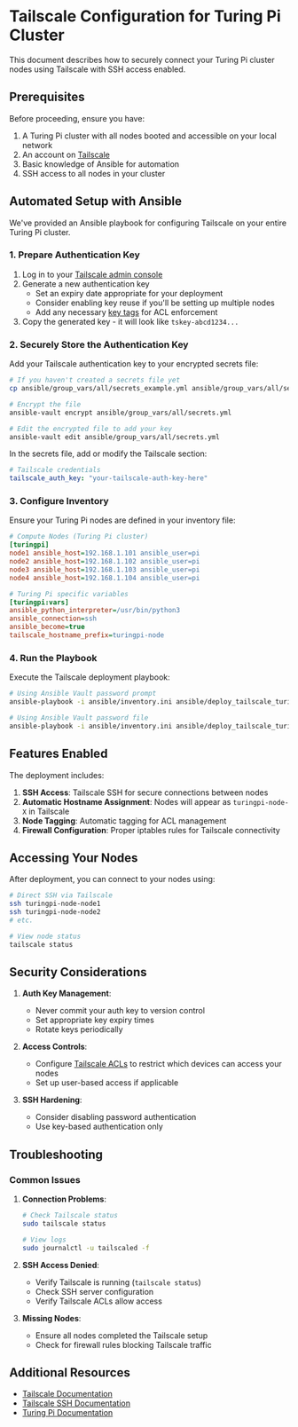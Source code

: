# Tailscale Configuration for Turing Pi Cluster

This document describes how to securely connect your Turing Pi cluster nodes using Tailscale with SSH access enabled.

## Prerequisites

Before proceeding, ensure you have:

1. A Turing Pi cluster with all nodes booted and accessible on your local network
2. An account on [Tailscale](https://login.tailscale.com/)
3. Basic knowledge of Ansible for automation
4. SSH access to all nodes in your cluster

## Automated Setup with Ansible

We've provided an Ansible playbook for configuring Tailscale on your entire Turing Pi cluster.

### 1. Prepare Authentication Key

1. Log in to your [Tailscale admin console](https://login.tailscale.com/admin/settings/keys)
2. Generate a new authentication key
   - Set an expiry date appropriate for your deployment
   - Consider enabling key reuse if you'll be setting up multiple nodes
   - Add any necessary [key tags](https://tailscale.com/kb/1085/auth-keys/#using-tagged-auth-keys) for ACL enforcement
3. Copy the generated key - it will look like `tskey-abcd1234...`

### 2. Securely Store the Authentication Key

Add your Tailscale authentication key to your encrypted secrets file:

```bash
# If you haven't created a secrets file yet
cp ansible/group_vars/all/secrets_example.yml ansible/group_vars/all/secrets.yml

# Encrypt the file
ansible-vault encrypt ansible/group_vars/all/secrets.yml

# Edit the encrypted file to add your key
ansible-vault edit ansible/group_vars/all/secrets.yml
```

In the secrets file, add or modify the Tailscale section:

```yaml
# Tailscale credentials
tailscale_auth_key: "your-tailscale-auth-key-here"
```

### 3. Configure Inventory

Ensure your Turing Pi nodes are defined in your inventory file:

```ini
# Compute Nodes (Turing Pi cluster)
[turingpi]
node1 ansible_host=192.168.1.101 ansible_user=pi
node2 ansible_host=192.168.1.102 ansible_user=pi
node3 ansible_host=192.168.1.103 ansible_user=pi
node4 ansible_host=192.168.1.104 ansible_user=pi

# Turing Pi specific variables
[turingpi:vars]
ansible_python_interpreter=/usr/bin/python3
ansible_connection=ssh
ansible_become=true
tailscale_hostname_prefix=turingpi-node
```

### 4. Run the Playbook

Execute the Tailscale deployment playbook:

```bash
# Using Ansible Vault password prompt
ansible-playbook -i ansible/inventory.ini ansible/deploy_tailscale_turing_pi.yaml --ask-vault-pass

# Using Ansible Vault password file
ansible-playbook -i ansible/inventory.ini ansible/deploy_tailscale_turing_pi.yaml --vault-password-file=~/.ansible-vault-password
```

## Features Enabled

The deployment includes:

1. **SSH Access**: Tailscale SSH for secure connections between nodes
2. **Automatic Hostname Assignment**: Nodes will appear as `turingpi-node-X` in Tailscale
3. **Node Tagging**: Automatic tagging for ACL management
4. **Firewall Configuration**: Proper iptables rules for Tailscale connectivity

## Accessing Your Nodes

After deployment, you can connect to your nodes using:

```bash
# Direct SSH via Tailscale
ssh turingpi-node-node1
ssh turingpi-node-node2
# etc.

# View node status
tailscale status
```

## Security Considerations

1. **Auth Key Management**:
   - Never commit your auth key to version control
   - Set appropriate key expiry times
   - Rotate keys periodically

2. **Access Controls**:
   - Configure [Tailscale ACLs](https://tailscale.com/kb/1018/acls/) to restrict which devices can access your nodes
   - Set up user-based access if applicable

3. **SSH Hardening**:
   - Consider disabling password authentication
   - Use key-based authentication only

## Troubleshooting

### Common Issues

1. **Connection Problems**:

   ```bash
   # Check Tailscale status
   sudo tailscale status

   # View logs
   sudo journalctl -u tailscaled -f
   ```

2. **SSH Access Denied**:
   - Verify Tailscale is running (`tailscale status`)
   - Check SSH server configuration
   - Verify Tailscale ACLs allow access

3. **Missing Nodes**:
   - Ensure all nodes completed the Tailscale setup
   - Check for firewall rules blocking Tailscale traffic

## Additional Resources

- [Tailscale Documentation](https://tailscale.com/kb/)
- [Tailscale SSH Documentation](https://tailscale.com/kb/1193/tailscale-ssh/)
- [Turing Pi Documentation](https://docs.turingpi.com/)
